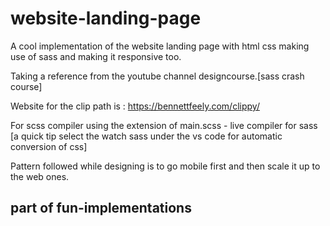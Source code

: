 # website-landing-page
A cool implementation of the website landing page with html css making use of sass and making it responsive too.

Taking a reference from the youtube channel designcourse.[sass crash course]

Website for the clip path is :
https://bennettfeely.com/clippy/

For scss compiler using the extension of main.scss - live compiler for sass
[a quick tip select the watch sass under the vs code for automatic conversion of css]

Pattern followed while designing is to go mobile first and then scale it up to the web ones.


## part of fun-implementations
